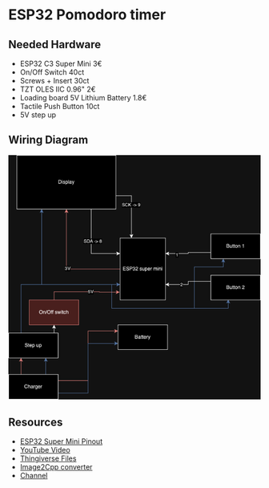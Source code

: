 
# ESP32 Pomodoro timer

## Needed Hardware

- ESP32 C3 Super Mini 3€
- On/Off Switch 40ct
- Screws + Insert 30ct
- TZT OLES IIC 0.96" 2€
- Loading board 5V Lithium Battery 1.8€
- Tactile Push Button 10ct
- 5V step up

## Wiring Diagram

![Wiring Diagram](./img/wiring_diagram_pomodoro.drawio.png)

## Resources

- [ESP32 Super Mini Pinout](https://forum.arduino.cc/t/esp32-c3-supermini-pinout/1189850)
- [YouTube Video](https://youtu.be/i4x8xYaKlNE)
- [Thingiverse Files](https://www.thingiverse.com/thing:6547679)
- [Image2Cpp converter](https://diyusthad.com/image2cpp)
- [Channel](https://youtube.com/channel/UChk4F4yBtP4i063wnJH8TIQ?sub_confirmation=1)